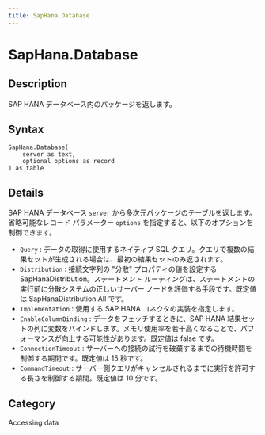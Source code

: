 ```yaml
---
title: SapHana.Database
---
```


# SapHana.Database


## Description

SAP HANA データベース内のパッケージを返します。


## Syntax

```powerquery
SapHana.Database(
    server as text,
    optional options as record
) as table
```


## Details

SAP HANA データベース <code>server</code> から多次元パッケージのテーブルを返します。省略可能なレコード パラメーター <code>options</code> を指定すると、以下のオプションを制御できます。    <ul><li><code>Query</code> : データの取得に使用するネイティブ SQL クエリ。クエリで複数の結果セットが生成される場合は、最初の結果セットのみ返されます。</li><li><code>Distribution</code> : 接続文字列の &quot;分散&quot; プロパティの値を設定する SapHanaDistribution。ステートメント ルーティングは、ステートメントの実行前に分散システムの正しいサーバー ノードを評価する手段です。既定値は SapHanaDistribution.All です。</li><li><code>Implementation</code> : 使用する SAP HANA コネクタの実装を指定します。</li><li><code>EnableColumnBinding</code> : データをフェッチするときに、SAP HANA 結果セットの列に変数をバインドします。メモリ使用率を若干高くなることで、パフォーマンスが向上する可能性があります。既定値は false です。</li><li><code>ConnectionTimeout</code> : サーバーへの接続の試行を破棄するまでの待機時間を制御する期間です。既定値は 15 秒です。</li><li><code>CommandTimeout</code> : サーバー側クエリがキャンセルされるまでに実行を許可する長さを制御する期間。既定値は 10 分です。</li></ul>    



## Category
Accessing data

